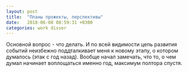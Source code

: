 ```yaml
---
layout: post
title:  "Планы прожекты, перспективы" 
date:   2018-06-08 08:59:31 +0300
categories: work disser
---
```


Основной вопрос - что делать. И по всей видимости цепь развития событий неизбежно поддталкивает меня к новому этапу, о котором думалось (этак с год назад). Вообще начал замечать, что то, о чем думал начинает воплощаться именно год, максимум полтора спустя.